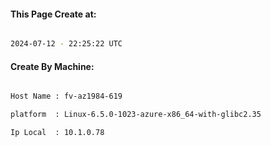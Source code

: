 
   
#### This Page Create at:

```bash

2024-07-12 - 22:25:22 UTC

```

#### Create By Machine:

```bash

Host Name : fv-az1984-619

platform  : Linux-6.5.0-1023-azure-x86_64-with-glibc2.35

Ip Local  : 10.1.0.78

```

